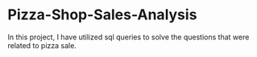 # Pizza-Shop-Sales-Analysis
In this project, I have utilized sql queries to solve the questions that were related to pizza sale.
